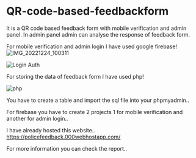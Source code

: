 # QR-code-based-feedbackform

It is a QR code based feedback form with mobile verification and admin panel.
In admin panel admin can analyse the response of feedback form.

For mobile verification and admin login I have used google firebase!
![IMG_20221224_100311](https://user-images.githubusercontent.com/109814708/209421719-88b9ea3c-d1a5-4863-935e-c3a83218c427.jpg)

![Login Auth](https://user-images.githubusercontent.com/109814708/209421505-c5b8f8fe-23de-45de-81c9-8cf5a9794236.jpg)

For storing the data of feedback form I have used php!

![php](https://user-images.githubusercontent.com/109814708/209421519-d2fe0765-bfa8-4e2e-b258-9dcbf312355f.jpg)

You have to create a table and import the sql file into your phpmyadmin..

For firebase you have to create 2 projects 1 for mobile verification and another for admin login..

I have already hosted this website..
https://policefeedback.000webhostapp.com/

For more information you can check the report..

